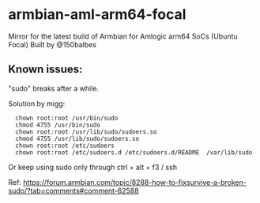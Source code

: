 # armbian-aml-arm64-focal
Mirror for the latest build of Armbian for Amlogic arm64 SoCs (Ubuntu Focal) Built by @150balbes

## Known issues:

"sudo" breaks after a while.

Solution by migg:
```
  chown root:root /usr/bin/sudo 
  chmod 4755 /usr/bin/sudo
  chown root:root /usr/lib/sudo/sudoers.so 
  chmod 4755 /usr/lib/sudo/sudoers.so
  chown root:root /etc/sudoers
  chown root:root /etc/sudoers.d /etc/sudoers.d/README  /var/lib/sudo
```
Or keep using sudo only through ctrl + alt + f3 / ssh

Ref: https://forum.armbian.com/topic/8288-how-to-fixsurvive-a-broken-sudo/?tab=comments#comment-62588

